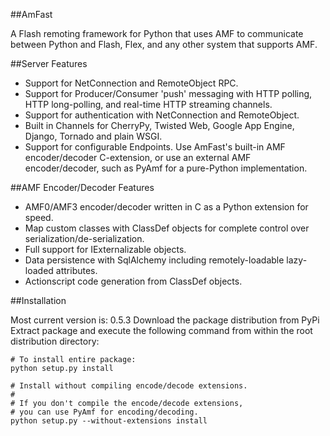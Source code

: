 ##AmFast

A Flash remoting framework for Python that uses AMF to communicate between Python and Flash, Flex, and any other system that supports AMF.

##Server Features

 * Support for NetConnection and RemoteObject RPC.
 * Support for Producer/Consumer 'push' messaging with HTTP polling, HTTP long-polling, and real-time HTTP streaming channels.
 * Support for authentication with NetConnection and RemoteObject.
 * Built in Channels for CherryPy, Twisted Web, Google App Engine, Django, Tornado and plain WSGI.
 * Support for configurable Endpoints. Use AmFast's built-in AMF encoder/decoder C-extension, or use an external AMF encoder/decoder, such as PyAmf for a pure-Python implementation.

##AMF Encoder/Decoder Features

 * AMF0/AMF3 encoder/decoder written in C as a Python extension for speed.
 * Map custom classes with ClassDef objects for complete control over serialization/de-serialization.
 * Full support for IExternalizable objects.
 * Data persistence with SqlAlchemy including remotely-loadable lazy-loaded attributes.
 * Actionscript code generation from ClassDef objects.

##Installation

Most current version is: 0.5.3
Download the package distribution from PyPi
Extract package and execute the following command from within the root distribution directory:

    # To install entire package:
    python setup.py install
    
    # Install without compiling encode/decode extensions.
    #
    # If you don't compile the encode/decode extensions,
    # you can use PyAmf for encoding/decoding.
    python setup.py --without-extensions install
